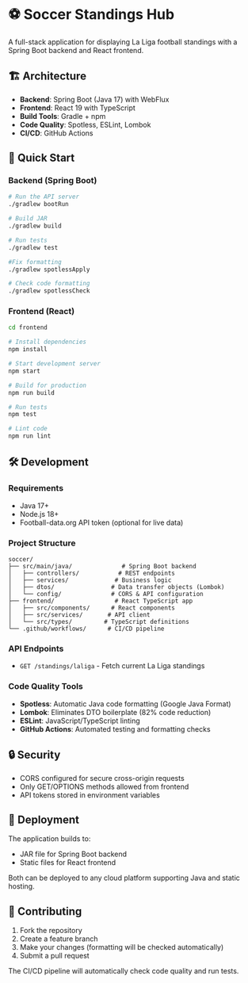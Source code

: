 # ⚽ Soccer Standings Hub

A full-stack application for displaying La Liga football standings with a Spring Boot backend and React frontend.

## 🏗️ Architecture

- **Backend**: Spring Boot (Java 17) with WebFlux
- **Frontend**: React 19 with TypeScript
- **Build Tools**: Gradle + npm
- **Code Quality**: Spotless, ESLint, Lombok
- **CI/CD**: GitHub Actions

## 🚀 Quick Start

### Backend (Spring Boot)
```bash
# Run the API server
./gradlew bootRun

# Build JAR
./gradlew build

# Run tests
./gradlew test

#Fix formatting
./gradlew spotlessApply

# Check code formatting
./gradlew spotlessCheck
```

### Frontend (React)
```bash
cd frontend

# Install dependencies
npm install

# Start development server
npm start

# Build for production
npm run build

# Run tests
npm test

# Lint code
npm run lint
```

## 🛠️ Development

### Requirements
- Java 17+
- Node.js 18+
- Football-data.org API token (optional for live data)

### Project Structure
```
soccer/
├── src/main/java/              # Spring Boot backend
│   ├── controllers/           # REST endpoints
│   ├── services/             # Business logic  
│   ├── dtos/                # Data transfer objects (Lombok)
│   └── config/              # CORS & API configuration
├── frontend/                 # React TypeScript app
│   ├── src/components/      # React components
│   ├── src/services/       # API client
│   └── src/types/         # TypeScript definitions
└── .github/workflows/      # CI/CD pipeline
```

### API Endpoints
- `GET /standings/laliga` - Fetch current La Liga standings

### Code Quality Tools
- **Spotless**: Automatic Java code formatting (Google Java Format)
- **Lombok**: Eliminates DTO boilerplate (82% code reduction)
- **ESLint**: JavaScript/TypeScript linting
- **GitHub Actions**: Automated testing and formatting checks

## 🔒 Security

- CORS configured for secure cross-origin requests
- Only GET/OPTIONS methods allowed from frontend
- API tokens stored in environment variables

## 🚢 Deployment

The application builds to:
- JAR file for Spring Boot backend
- Static files for React frontend

Both can be deployed to any cloud platform supporting Java and static hosting.

## 🤝 Contributing

1. Fork the repository
2. Create a feature branch
3. Make your changes (formatting will be checked automatically)
4. Submit a pull request

The CI/CD pipeline will automatically check code quality and run tests.
